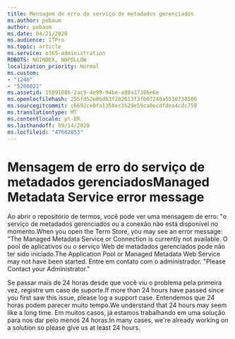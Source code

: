 ```yaml
---
title: Mensagem de erro do serviço de metadados gerenciados
ms.author: pebaum
author: pebaum
ms.date: 04/21/2020
ms.audience: ITPro
ms.topic: article
ms.service: o365-administration
ROBOTS: NOINDEX, NOFOLLOW
localization_priority: Normal
ms.custom:
- "1246"
- "5200021"
ms.assetid: 15091086-2ac9-4e99-94be-a08a17386e6e
ms.openlocfilehash: 255fd52e0bd63f282613f3fb07240a5530738506
ms.sourcegitcommit: c6692ce0fa1358ec3529e59ca0ecdfdea4cdc759
ms.translationtype: MT
ms.contentlocale: pt-BR
ms.lasthandoff: 09/14/2020
ms.locfileid: "47662853"
---
```

# <a name="managed-metadata-service-error-message"></a><span data-ttu-id="2686c-102">Mensagem de erro do serviço de metadados gerenciados</span><span class="sxs-lookup"><span data-stu-id="2686c-102">Managed Metadata Service error message</span></span>

<span data-ttu-id="2686c-103">Ao abrir o repositório de termos, você pode ver uma mensagem de erro: "o serviço de metadados gerenciados ou a conexão não está disponível no momento.</span><span class="sxs-lookup"><span data-stu-id="2686c-103">When you open the Term Store, you may see an error message: "The Managed Metadata Service or Connection is currently not available.</span></span> <span data-ttu-id="2686c-104">O pool de aplicativos ou o serviço Web de metadados gerenciados pode não ter sido iniciado.</span><span class="sxs-lookup"><span data-stu-id="2686c-104">The Application Pool or Managed Metadata Web Service may not have been started.</span></span> <span data-ttu-id="2686c-105">Entre em contato com o administrador. "</span><span class="sxs-lookup"><span data-stu-id="2686c-105">Please Contact your Administrator."</span></span>
  
<span data-ttu-id="2686c-106">Se passar mais de 24 horas desde que você viu o problema pela primeira vez, registre um caso de suporte.</span><span class="sxs-lookup"><span data-stu-id="2686c-106">If more than 24 hours have passed since you first saw this issue, please log a support case.</span></span> <span data-ttu-id="2686c-107">Entendemos que 24 horas podem parecer muito tempo.</span><span class="sxs-lookup"><span data-stu-id="2686c-107">We understand that 24 hours may seem like a long time.</span></span> <span data-ttu-id="2686c-108">Em muitos casos, já estamos trabalhando em uma solução para nos dar pelo menos 24 horas.</span><span class="sxs-lookup"><span data-stu-id="2686c-108">In many cases, we're already working on a solution so please give us at least 24 hours.</span></span>
  
